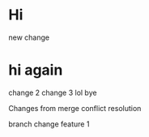 # Hi

new change
# hi again
change 2
change 3
lol bye



Changes from merge conflict resolution



branch change feature 1
